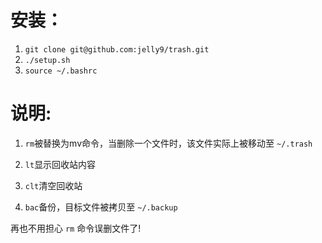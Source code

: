 # 安装：
1. `git clone git@github.com:jelly9/trash.git`
2. `./setup.sh`
3. `source ~/.bashrc`

# 说明:
1. `rm`被替换为mv命令，当删除一个文件时，该文件实际上被移动至 `~/.trash`

2. `lt`显示回收站内容

3. `clt`清空回收站

4. `bac`备份，目标文件被拷贝至 `~/.backup`

再也不用担心 `rm` 命令误删文件了!
